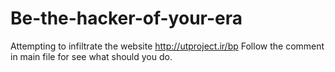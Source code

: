 # Be-the-hacker-of-your-era
Attempting to infiltrate the website http://utproject.ir/bp
Follow the comment in main file for see what should you do.
